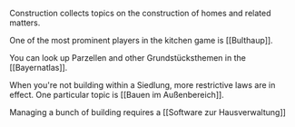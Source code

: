 Construction collects topics on the construction of homes and related matters.

One of the most prominent players in the kitchen game is [[Bulthaup]].

You can look up Parzellen and other Grundstücksthemen in the [[Bayernatlas]].

When you're not building within a Siedlung, more restrictive laws are in effect. One particular topic is [[Bauen im Außenbereich]].

Managing a bunch of building requires a [[Software zur Hausverwaltung]]